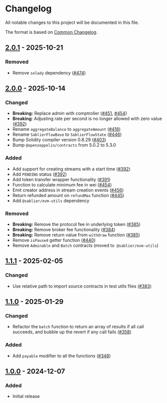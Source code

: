 # Changelog

All notable changes to this project will be documented in this file.

The format is based on [Common Changelog](https://common-changelog.org/).

[2.0.1]: https://github.com/sablier-labs/flow/compare/v2.0.0...v2.0.1
[2.0.0]: https://github.com/sablier-labs/flow/compare/v1.1.1...v2.0.0
[1.1.1]: https://github.com/sablier-labs/flow/compare/v1.1.0...v1.1.1
[1.1.0]: https://github.com/sablier-labs/flow/compare/v1.0.0...v1.1.0
[1.0.0]: https://github.com/sablier-labs/flow/releases/tag/v1.0.0

## [2.0.1] - 2025-10-21

### Removed

- Remove `solady` dependency ([#474](https://github.com/sablier-labs/flow/pull/474/))

## [2.0.0] - 2025-10-14

### Changed

- **Breaking:** Replace admin with comptroller ([#451](https://github.com/sablier-labs/flow/pull/451),
  [#454](https://github.com/sablier-labs/flow/pull/454))
- **Breaking**: Adjusting rate per second is no longer allowed with zero value
  ([#392](https://github.com/sablier-labs/flow/pull/392))
- Rename `aggregateBalance` to `aggregateAmount` ([#418](https://github.com/sablier-labs/flow/pull/418))
- Rename `SablierFlowBase` to `SablierFlowState` ([#446](https://github.com/sablier-labs/flow/pull/446))
- Bump Solidity compiler version 0.8.29 ([#403](https://github.com/sablier-labs/flow/pull/403))
- Bump `@openzeppelin/contracts` from 5.0.2 to 5.3.0

### Added

- Add support for creating streams with a start time ([#392](https://github.com/sablier-labs/flow/pull/392))
- Add `PENDING` status ([#392](https://github.com/sablier-labs/flow/pull/392))
- Add token transfer wrapper functionality ([#391](https://github.com/sablier-labs/flow/pull/391))
- Function to calculate minimum fee in wei ([#454](https://github.com/sablier-labs/flow/pull/454))
- Emit creator address in stream creation events ([#456](https://github.com/sablier-labs/flow/pull/456))
- Return refunded amount on `refundMax` function ([#445](https://github.com/sablier-labs/flow/pull/445))
- Add `@sablier/evm-utils` dependency

### Removed

- **Breaking:** Remove the protocol fee in underlying token ([#385](https://github.com/sablier-labs/flow/pull/385))
- **Breaking:** Remove broker fee functionality ([#384](https://github.com/sablier-labs/flow/pull/384))
- **Breaking:** Remove return value from `withdraw` function ([#385](https://github.com/sablier-labs/flow/pull/385))
- Remove `isPaused` getter function ([#440](https://github.com/sablier-labs/flow/pull/440))
- Remove `Adminable` and `Batch` contracts (moved to` @sablier/evm-utils`)

## [1.1.1] - 2025-02-05

### Changed

- Use relative path to import source contracts in test utils files
  ([#383](https://github.com/sablier-labs/flow/pull/383))

## [1.1.0] - 2025-01-29

### Changed

- Refactor the `batch` function to return an array of results if all call succeeds, and bubble up the revert if any call
  fails ([#358](https://github.com/sablier-labs/flow/pull/358))

### Added

- Add `payable` modifier to all the functions ([#348](https://github.com/sablier-labs/flow/pull/348))

## [1.0.0] - 2024-12-07

### Added

- Initial release
